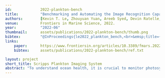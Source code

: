 ```yaml
---
id:             2022-plankton-bench
title:          "Benchmarking and Automating the Image Recognition Capability of an In Situ Plankton Imaging System"
authors:        [Kevin T. Le, Zhouyuan Yuan, Areeb Syed, Devin Ratelle, Eric C. Orenstein, Melissa L. Carter, Sarah Strang, Kasia M. Kenitz, Me, Peter, Nuno, Jules]
venue:          Frontiers in Marine Science, 2022.
year:           "2022-06"
thumbnail:      assets/publications/2022-plankton-bench/thumb.png
bibtex:         "@InProceedings{le2022_plankton_bench,<br>&emsp;title={Benchmarking and Automating the Image Recognition Capability of an In Situ Plankton Imaging System},<br>&emsp;author={Kevin T. Le, Zhouyuan Yuan, Areeb Syed, Devin Ratelle, Eric C. Orenstein, Melissa L. Carter, Sarah Strang, Kasia M. Kenitz, Pedro Morgado, Peter J. S. Franks, Nuno Vasconcelos and Jules S. Jaffe},<br>&emsp;booktitle={Frontiers in Marine Science},<br>&emsp;year={2022}<br>}"
links:
    paper:      https://www.frontiersin.org/articles/10.3389/fmars.2022.869088/full
    bibtex:     assets/publications/2022-plankton-bench/ref.txt

layout: project
short_title: Scripps Plankton Imaging System
abstract: "To understand ocean health, it is crucial to monitor photosynthetic marine plankton – the microorganisms that form the base of the marine food web and are responsible for the uptake of atmospheric carbon. With the recent development of in situ microscopes that can acquire vast numbers of images of these organisms, the use of deep learning methods to taxonomically identify them has come to the forefront. Given this, two questions arise: 1) How well do deep learning methods such as Convolutional Neural Networks (CNNs) identify these marine organisms using data from in situ microscopes? 2) How well do CNN-derived estimates of abundance agree with established net and bottle-based sampling? Here, using images collected by the in situ Scripps Plankton Camera (SPC) system, we trained a CNN to recognize 9 species of phytoplankton, some of which are associated with Harmful Algal Blooms (HABs). The CNNs evaluated on 26 independent natural samples collected at Scripps Pier achieved an averaged accuracy of 92%, with 7 of 10 target categories above 85%. To compare abundance estimates, we fit a linear model between the number of organisms of each species counted in a known volume in the lab, with the number of organisms collected by the in situ microscope sampling at the same time. The linear fit between lab and in situ counts of several of the most abundant key HAB species suggests that, in the case of dinoflagellates, there is good correspondence between the two methods. As one advantage of our method, given the excellent correlation between lab counts and in situ microscope counts for key species, the methodology proposed here provides a way to estimate an equivalent volume in which the employed microscope can identify in-focus organisms and obtain statistically robust estimates of abundance."
---
```

